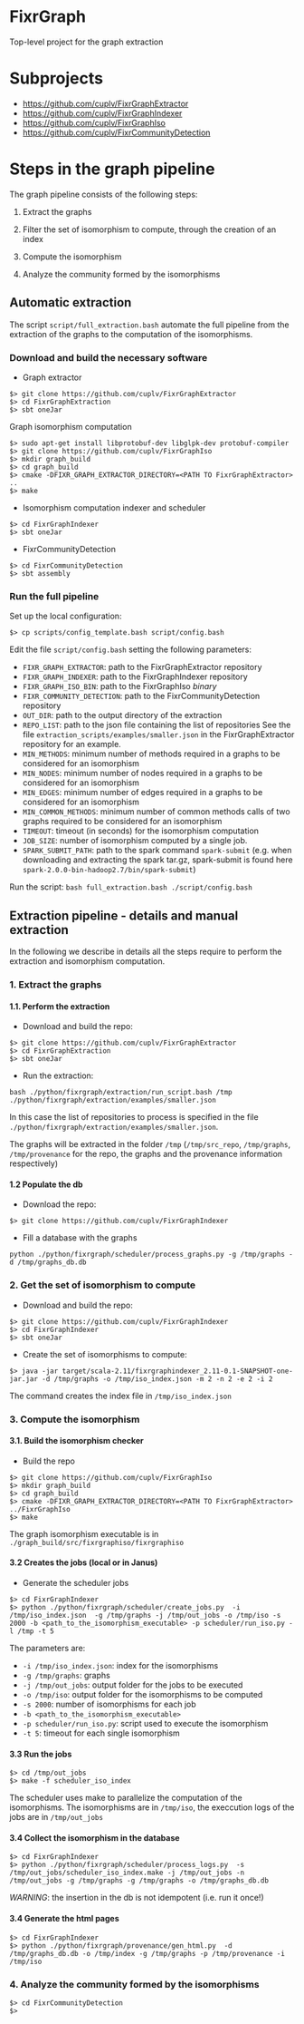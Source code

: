 # FixrGraph
Top-level project for the graph extraction

# Subprojects
- https://github.com/cuplv/FixrGraphExtractor
- https://github.com/cuplv/FixrGraphIndexer
- https://github.com/cuplv/FixrGraphIso
- https://github.com/cuplv/FixrCommunityDetection


# Steps in the graph pipeline

The graph pipeline consists of the following steps:

1. Extract the graphs

2. Filter the set of isomorphism to compute, through the creation of an index

3. Compute the isomorphism

4. Analyze the community formed by the isomorphisms


## Automatic extraction
The script `script/full_extraction.bash` automate the full pipeline
from the extraction of the graphs to the computation of the
isomorphisms.

### Download and build the necessary software

- Graph extractor
```
$> git clone https://github.com/cuplv/FixrGraphExtractor
$> cd FixrGraphExtraction
$> sbt oneJar
```

Graph isomorphism computation
```
$> sudo apt-get install libprotobuf-dev libglpk-dev protobuf-compiler
$> git clone https://github.com/cuplv/FixrGraphIso
$> mkdir graph_build
$> cd graph_build
$> cmake -DFIXR_GRAPH_EXTRACTOR_DIRECTORY=<PATH TO FixrGraphExtractor> ..
$> make
```

- Isomorphism computation indexer and scheduler
```
$> cd FixrGraphIndexer
$> sbt oneJar
```

- FixrCommunityDetection
```
$> cd FixrCommunityDetection
$> sbt assembly
```


### Run the full pipeline

Set up the local configuration:
```
$> cp scripts/config_template.bash script/config.bash
```

Edit the file `script/config.bash` setting the following parameters:
- `FIXR_GRAPH_EXTRACTOR`: path to the FixrGraphExtractor repository
- `FIXR_GRAPH_INDEXER`: path to the FixrGraphIndexer repository
- `FIXR_GRAPH_ISO_BIN`: path to the FixrGraphIso *binary*
- `FIXR_COMMUNITY_DETECTION`: path to the FixrCommunityDetection repository
- `OUT_DIR`: path to the output directory of the extraction
- `REPO_LIST`: path to the json file containing the list of repositories 
See the file `extraction_scripts/examples/smaller.json` in the
FixrGraphExtractor repository for an example.
- `MIN_METHODS`: minimum number of methods required in a graphs to be considered for an isomorphism
- `MIN_NODES`: minimum number of nodes required in a graphs to be considered for an isomorphism
- `MIN_EDGES`: minimum number of edges required in a graphs to be considered for an isomorphism
- `MIN_COMMON_METHODS`: minimum number of common methods calls of two graphs required to be considered for an isomorphism
- `TIMEOUT`: timeout (in seconds) for the isomorphism computation
- `JOB_SIZE`: number of isomorphism computed by a single job.
- `SPARK_SUBMIT_PATH`: path to the spark command `spark-submit` (e.g. when downloading and extracting the spark tar.gz, spark-submit is found here `spark-2.0.0-bin-hadoop2.7/bin/spark-submit`)

Run the script:
```bash full_extraction.bash ./script/config.bash```

## Extraction pipeline - details and manual extraction

In the following we describe in details all the steps require to
perform the extraction and isomorphism computation.

### 1. Extract the graphs

#### 1.1. Perform the extraction
- Download and build the repo:

```
$> git clone https://github.com/cuplv/FixrGraphExtractor
$> cd FixrGraphExtraction
$> sbt oneJar
```

- Run the extraction:
```
bash ./python/fixrgraph/extraction/run_script.bash /tmp ./python/fixrgraph/extraction/examples/smaller.json
```

In this case the list of repositories to process is specified in the file `./python/fixrgraph/extraction/examples/smaller.json`.

The graphs will be extracted in the folder `/tmp` (`/tmp/src_repo`,
`/tmp/graphs`, `/tmp/provenance` for the repo, the graphs and the
provenance information respectively)

#### 1.2 Populate the db
- Download the repo:
```
$> git clone https://github.com/cuplv/FixrGraphIndexer
```

- Fill a database with the graphs
```
python ./python/fixrgraph/scheduler/process_graphs.py -g /tmp/graphs -d /tmp/graphs_db.db
```


### 2. Get the set of isomorphism to compute
- Download and build the repo:
```
$> git clone https://github.com/cuplv/FixrGraphIndexer
$> cd FixrGraphIndexer
$> sbt oneJar
```

- Create the set of isomorphisms to compute:
```
$> java -jar target/scala-2.11/fixrgraphindexer_2.11-0.1-SNAPSHOT-one-jar.jar -d /tmp/graphs -o /tmp/iso_index.json -m 2 -n 2 -e 2 -i 2
```

The command creates the index file in `/tmp/iso_index.json`


### 3. Compute the isomorphism

#### 3.1. Build the isomorphism checker
- Build the repo
```
$> git clone https://github.com/cuplv/FixrGraphIso
$> mkdir graph_build
$> cd graph_build
$> cmake -DFIXR_GRAPH_EXTRACTOR_DIRECTORY=<PATH TO FixrGraphExtractor> ../FixrGraphIso
$> make
```

The graph isomorphism executable is in `./graph_build/src/fixrgraphiso/fixrgraphiso`

#### 3.2 Creates the jobs (local or in Janus)

- Generate the scheduler jobs
```
$> cd FixrGraphIndexer
$> python ./python/fixrgraph/scheduler/create_jobs.py  -i /tmp/iso_index.json  -g /tmp/graphs -j /tmp/out_jobs -o /tmp/iso -s 2000 -b <path_to_the_isomorphism_executable> -p scheduler/run_iso.py -l /tmp -t 5
```

The parameters are:
- `-i /tmp/iso_index.json`: index for the isomorphisms
- `-g /tmp/graphs`: graphs
- `-j /tmp/out_jobs`: output folder for the jobs to be executed
- `-o /tmp/iso`: output folder for the isomorphisms to be computed
- `-s 2000`: number of isomorphisms for each job
- `-b <path_to_the_isomorphism_executable>`
- `-p scheduler/run_iso.py`: script used to execute the isomorphism
- `-t 5`: timeout for each single isomorphism

#### 3.3 Run the jobs
```
$> cd /tmp/out_jobs
$> make -f scheduler_iso_index
```

The scheduler uses make to parallelize the computation of the isomorphisms.
The isomorphisms are in `/tmp/iso`, the execcution logs of the jobs are in `/tmp/out_jobs`

#### 3.4 Collect the isomorphism in the database
```
$> cd FixrGraphIndexer
$> python ./python/fixrgraph/scheduler/process_logs.py  -s /tmp/out_jobs/scheduler_iso_index.make -j /tmp/out_jobs -n /tmp/out_jobs -g /tmp/graphs -g /tmp/graphs -o /tmp/graphs_db.db
```

*WARNING*: the insertion in the db is not idempotent (i.e. run it once!)


#### 3.4 Generate the html pages
```
$> cd FixrGraphIndexer
$> python ./python/fixrgraph/provenance/gen_html.py  -d /tmp/graphs_db.db -o /tmp/index -g /tmp/graphs -p /tmp/provenance -i /tmp/iso
```

### 4. Analyze the community formed by the isomorphisms
```
$> cd FixrCommunityDetection
$> 
```


